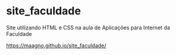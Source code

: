 # site_faculdade
Site utilizando HTML e CSS na aula de Aplicações para Internet da Faculdade

https://maagno.github.io/site_faculdade/
